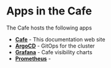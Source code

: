 # Apps in the Cafe

The Cafe hosts the following apps

* **[Cafe](https://tonygilkerson.us)** - This documentation web site
* **[ArgoCD](https://argocd.tonygilkerson.us)** - GitOps for the cluster
* **[Grafana](https://grafana.tonygilkerson.us)** - Cafe visibility charts
* **[Prometheus](https://prometheus.tonygilkerson.us)** -  
